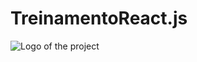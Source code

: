 # TreinamentoReact.js

![Logo of the project](https://www.google.com/imgres?imgurl=https%3A%2F%2Fmiro.medium.com%2Fmax%2F3200%2F1*PHUyljg7hpvQizZWeHLMjw.png&imgrefurl=https%3A%2F%2Flevelup.gitconnected.com%2Fcustom-icons-and-typographies-in-react-native-460e970d3147&tbnid=V51sg2syXKINjM&vet=12ahUKEwiett68n_vuAhUhLbkGHcidBycQMygCegUIARCuAQ..i&docid=x93kjNFYqzNYOM&w=1600&h=1066&q=react&hl=pt-BR&ved=2ahUKEwiett68n_vuAhUhLbkGHcidBycQMygCegUIARCuAQ)

